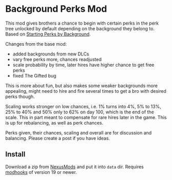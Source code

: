 # Background Perks Mod

This mod gives brothers a chance to begin with certain perks in the perk tree unlocked by default depending on the background they belong to. Based on [Starting Perks by Background][base-mod].

Changes from the base mod:

- added backgrounds from new DLCs
- vary free perks more, chances readjusted
- scale probability by time, later hires have higher chance to get free perks
- fixed The Gifted bug

This is more about fun, but also makes some weaker backgrounds more appealing, might need to hire and fire several times to get a bro with desired perks though.

Scaling works stronger on low chances, i.e. 1% turns into 4%, 5% to 13%, 25% to 40% and 50% only to 62% on day 100, which is the end of the scale. This in part meant to compensate for rare hires later in the game. This is up for rebalancing, as well as perk chances.

Perks given, their chances, scaling and overall are for discussion and balancing. Please create a post if you have ideas.


## Install

Download a zip from [NexusMods][] and put it into `data` dir. Requires [modhooks][] of version 19 or newer.


[NexusMods]: https://www.nexusmods.com/battlebrothers/mods/661
[modhooks]: https://www.nexusmods.com/battlebrothers/mods/42
[base-mod]: https://www.nexusmods.com/battlebrothers/mods/70

